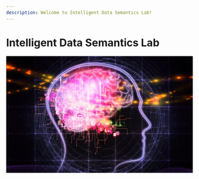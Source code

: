 ```yaml
---
description: Welcome to Intelligent Data Semantics Lab!
---
```


# Intelligent Data Semantics Lab



![](.gitbook/assets/home1.jpg)

